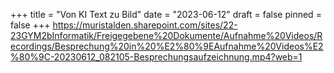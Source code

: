 +++
title = "Von KI Text zu Bild"
date = "2023-06-12"
draft = false
pinned = false
+++
https://muristalden.sharepoint.com/sites/22-23GYM2bInformatik/Freigegebene%20Dokumente/Aufnahme%20Videos/Recordings/Besprechung%20in%20%E2%80%9EAufnahme%20Videos%E2%80%9C-20230612_082105-Besprechungsaufzeichnung.mp4?web=1